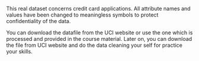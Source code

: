 This real dataset concerns credit card applications. All attribute names and values have been changed to meaningless symbols to protect confidentiality of the data.

You can download the datafile from the UCI website or use the one which is processed and provided in the course material. Later on, you can download the file from UCI website and do the data cleaning your self for practice your skills.

